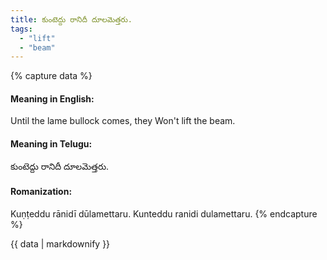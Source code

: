 ```yaml
---
title: కుంటెద్దు రానిదీ దూలమెత్తరు.
tags:
  - "lift"
  - "beam"
---
```


{% capture data %}
#### Meaning in English:
Until the lame bullock comes, they Won't lift the beam.

#### Meaning in Telugu:
కుంటెద్దు రానిదీ దూలమెత్తరు.

#### Romanization:
Kuṇṭeddu rānidī dūlamettaru.
Kunteddu ranidi dulamettaru.
{% endcapture %}

{{ data | markdownify }}

